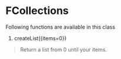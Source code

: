 # FCollections 

Following functions are available in this class
1. createList({items=0})   
> Return a list from 0 until your items.